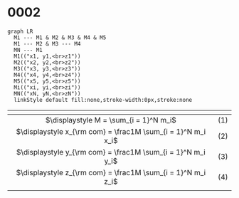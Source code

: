 # 0002
```mermaid
graph LR
  Mi --- M1 & M2 & M3 & M4 & M5
  M1 --- M2 & M3 --- M4
  MN --- M1
  M1(("x1, y1,<br>z1"))
  M2(("x2, y2,<br>z2"))
  M3(("x3, y3,<br>z3"))
  M4(("x4, y4,<br>z4"))
  M5(("x5, y5,<br>z5"))
  Mi(("xi, yi,<br>zi"))
  MN(("xN, yN,<br>zN"))
  linkStyle default fill:none,stroke-width:0px,stroke:none
```

<span></span>|<span></span>
:-: | :-:
$\displaystyle M = \sum_{i = 1}^N m_i$ | $(1)$
$\displaystyle x_{\rm com} = \frac1M \sum_{i = 1}^N m_i x_i$ | $(2)$
$\displaystyle y_{\rm com} = \frac1M \sum_{i = 1}^N m_i y_i$ | $(3)$
$\displaystyle z_{\rm com} = \frac1M \sum_{i = 1}^N m_i z_i$ | $(4)$
<span></span>|<span></span>
